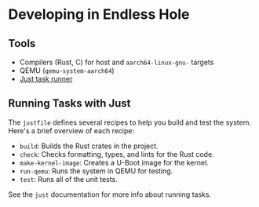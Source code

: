# Developing in Endless Hole

## Tools
- Compilers (Rust, C) for host and `aarch64-linux-gnu-` targets
- QEMU (`qemu-system-aarch64`)
- [Just task runner](https://just.systems/)

## Running Tasks with Just
The `justfile` defines several recipes to help you build and test the system. Here's a brief overview of each recipe:
* `build`: Builds the Rust crates in the project.
* `check`: Checks formatting, types, and lints for the Rust code.
* `make-kernel-image`: Creates a U-Boot image for the kernel.
* `run-qemu`: Runs the system in QEMU for testing.
* `test`: Runs all of the unit tests.

See the `just` documentation for more info about running tasks.
